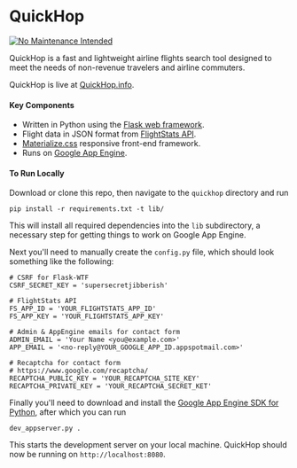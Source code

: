 # QuickHop

[![No Maintenance Intended](http://unmaintained.tech/badge.svg)](http://unmaintained.tech/)

QuickHop is a fast and lightweight airline flights search tool designed to
meet the needs of non-revenue travelers and airline commuters.

QuickHop is live at [QuickHop.info](http://quickhop.info/).

#### Key Components

* Written in Python using the [Flask web framework](http://flask.pocoo.org).
* Flight data in JSON format from [FlightStats API](https://developer.flightstats.com/).
* [Materialize.css](http://materializecss.com/) responsive front-end framework.
* Runs on [Google App Engine](https://cloud.google.com/appengine/).

#### To Run Locally

Download or clone this repo, then navigate to the `quickhop` directory and run

    pip install -r requirements.txt -t lib/

This will install all required dependencies into the `lib` subdirectory, a necessary step
for getting things to work on Google App Engine.

Next you'll need to manually create the `config.py` file, which should look something
like the following:

    # CSRF for Flask-WTF
    CSRF_SECRET_KEY = 'supersecretjibberish'

    # FlightStats API
    FS_APP_ID = 'YOUR_FLIGHTSTATS_APP_ID'
    FS_APP_KEY = 'YOUR_FLIGHTSTATS_APP_KEY'

    # Admin & AppEngine emails for contact form
    ADMIN_EMAIL = 'Your Name <you@example.com>'
    APP_EMAIL = '<no-reply@YOUR_GOOGLE_APP_ID.appspotmail.com>'

    # Recaptcha for contact form
    # https://www.google.com/recaptcha/
    RECAPTCHA_PUBLIC_KEY = 'YOUR_RECAPTCHA_SITE_KEY'
    RECAPTCHA_PRIVATE_KEY = 'YOUR_RECAPTCHA_SECRET_KET'


Finally you'll need to download and install the [Google App Engine SDK for Python](https://cloud.google.com/appengine/downloads), after which you can run

    dev_appserver.py .

This starts the development server on your local machine. QuickHop should now be running on
`http://localhost:8080`.

